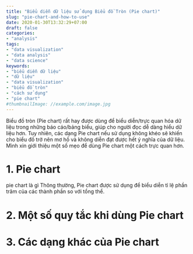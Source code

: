 ```yaml
---
title: "Biểu diễn dữ liệu sử dụng Biểu đồ Tròn (Pie chart)"
slug: "pie-chart-and-how-to-use"
date: 2020-01-30T13:32:29+07:00
draft: false
categories:
- "analysis"
tags:
- "data visualization"
- "data analysis"
- "data science"
keywords:
- "biểu diễn dữ liệu"
- "dữ liệu"
- "data visualization"
- "biểu đồ tròn"
- "cách sử dụng"
- "pie chart"
#thumbnailImage: //example.com/image.jpg
---
```


Biểu đồ tròn (Pie chart) rất hay được dùng để biểu diễn/trực quan hóa dữ liệu trong những báo cáo/bảng biểu, giúp cho người đọc dễ dàng hiểu dữ liệu hơn.  Tuy nhiên, các dạng Pie chart nếu sử dụng không khéo sẽ khiến cho biểu đồ trở nên mơ hồ và không diễn đạt được hết ý nghĩa của dữ liệu. Mình xin giới thiệu một số mẹo để dùng Pie chart một cách trực quan hơn.

<!--more-->

<!--toc-->

# 1. Pie chart

pie chart là gì 
Thông thường, Pie chart được sử dụng để biểu diễn tỉ lệ phần trăm của các thành phần so với tổng thể.

# 2. Một số quy tắc khi dùng Pie chart

# 3. Các dạng khác của Pie chart